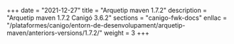 +++
date        = "2021-12-27"
title       = "Arquetip maven 1.7.2"
description = "Arquetip maven 1.7.2 Canigó 3.6.2"
sections    = "canigo-fwk-docs"
enllac		= "/plataformes/canigo/entorn-de-desenvolupament/arquetip-maven/anteriors-versions/1.7.2/"
weight		= 3
+++
